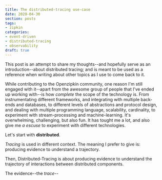 ```yaml
---
title: The distributed-tracing use-case
date: 2020-04-30
section: posts
tags:
- zipkin
categories:
- event-driven
- distributed-tracing
- observability
draft: true
---
```


This post is an attempt to share my thoughts--and hopefully serve as an introduction--about distributed tracing; and is meant to be used as a reference when writing about other topics as I use to come back to it.

While contributing to the Openzipkin community, one reason I'm still engaged with it--apart from the awesome group of people that I've ended up working with--is how _complete_ the scope of the technology is. From instrumentating different frameworks, and integrating with multiple back-ends and databases, to different levels of abstractions and protocol design, and dealing with multiple programming language, scalability, cardinality, to experiment with stream-processing and machine-learning. It's overwhelming, challenging, but also fun. It has tought me a lot, and also give me _a escuse_ to experiment with different technologies. 

<!--more-->

Let's start with **distributed**. 

_Tracing_ is used in different context. The meaning I prefer to give is: producing evidence to understand a trajectory.

Then, Distributed-Tracing is about producing evidence to understand the trajectory of interactions between distributed components.

The evidence--the _trace_--